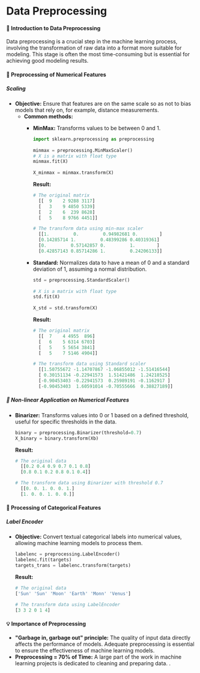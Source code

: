 # Data Preprocessing

#### 🌟 **Introduction to Data Preprocessing**

Data preprocessing is a crucial step in the machine learning process, involving the transformation of raw data into a
format more suitable for modeling. This stage is often the most time-consuming but is essential for achieving good
modeling results.

#### 🔄 **Preprocessing of Numerical Features**

##### **Scaling**

- **Objective:** Ensure that features are on the same scale so as not to bias models that rely on, for example, distance
  measurements.
    - **Common methods:**
        - **MinMax:** Transforms values to be between 0 and 1.
          ```python
          import sklearn.preprocessing as preprocessing
        
          minmax = preprocessing.MinMaxScaler() 
          # X is a matrix with float type
          minmax.fit(X)
        
          X_minmax = minmax.transform(X)
          ```

          **Result:**
          ```python
          # The original matrix
            [[  9    2 9288 3117]
            [   3    9 4850 5339]
            [   2    6  239 8628]
            [   5    8 9766 4451]]

          # The transform data using min-max scaler
            [[1.         0.         0.94982681 0.        ]
            [0.14285714 1.         0.48399286 0.40319361]
            [0.         0.57142857 0.         1.        ]
            [0.42857143 0.85714286 1.         0.24206133]]

        - **Standard:** Normalizes data to have a mean of 0 and a standard deviation of 1, assuming a normal
          distribution.
          ```python
          std = preprocessing.StandardScaler()
        
          # X is a matrix with float type
          std.fit(X)
        
          X_std = std.transform(X)
          ```

          **Result:**
          ```python
          # The original matrix
            [[  7    4 4955  896]
            [   6    5 6314 6703]
            [   5    5 5654 3841]
            [   5    7 5146 4904]]
          
          # The transform data using Standard scaler
            [[1.50755672 -1.14707867 -1.06855012 -1.51416544]
            [ 0.30151134 -0.22941573  1.51421486  1.24218525]
            [-0.90453403 -0.22941573  0.25989191 -0.1162917 ]
            [-0.90453403  1.60591014 -0.70555666  0.38827189]]
            ```

##### 🔄 **Non-linear Application on Numerical Features**

- **Binarizer:** Transforms values into 0 or 1 based on a defined threshold, useful for specific thresholds in the data.

  ```python
  binary = preprocessing.Binarizer(threshold=0.7)
  X_binary = binary.transform(Xb)
  ```

  **Result:**
  ```python
  # The original data
    [[0.2 0.4 0.9 0.7 0.1 0.8]
    [0.8 0.1 0.2 0.8 0.1 0.4]]
  
  # The transform data using Binarizer with threshold 0.7
    [[0. 0. 1. 0. 0. 1.]
    [1. 0. 0. 1. 0. 0.]]
  ```

#### 🔄 **Processing of Categorical Features**

##### **Label Encoder**

- **Objective:** Convert textual categorical labels into numerical values, allowing machine learning models to process
  them.

  ```python
  labelenc = preprocessing.LabelEncoder()
  labelenc.fit(targets)
  targets_trans = labelenc.transform(targets)
  ```

  **Result:**
    ```python
  # The original data
    ['Sun' 'Sun' 'Moon' 'Earth' 'Monn' 'Venus']

  # The transform data using LabelEncoder
    [3 3 2 0 1 4]
  ```

#### 💡 **Importance of Preprocessing**

- **"Garbage in, garbage out" principle:** The quality of input data directly affects the performance of models.
  Adequate preprocessing is essential to ensure the effectiveness of machine learning models.
- **Preprocessing = 70% of Time:** A large part of the work in machine learning projects is dedicated to cleaning and
  preparing data.
.